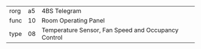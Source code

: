 
|    |   |   |
| -- | - | - |
| rorg | a5 | 4BS Telegram |
| func | 10 | Room Operating Panel |
| type | 08 | Temperature Sensor, Fan Speed and Occupancy Control |
